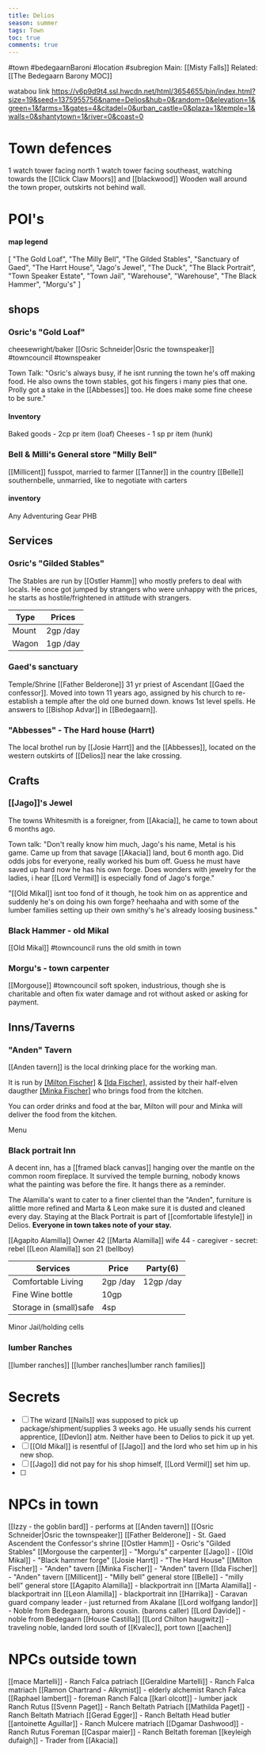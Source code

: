 ```yaml
---
title: Delios
season: summer
tags: Town
toc: true
comments: true
---
```

#town #bedegaarnBaroni #location #subregion 
Main: [[Misty Falls]] Related: [[The Bedegaarn Barony MOC]]

watabou link 
https://v6p9d9t4.ssl.hwcdn.net/html/3654655/bin/index.html?size=19&seed=1375955756&name=Delios&hub=0&random=0&elevation=1&green=1&farms=1&gates=4&citadel=0&urban_castle=0&plaza=1&temple=1&walls=0&shantytown=1&river=0&coast=0

# Town defences
1 watch tower facing north
1 watch tower facing southeast, watching towards the [[Click Claw Moors]] and [[blackwood]]
Wooden wall around the town proper, outskirts not behind wall.

# POI's
#### map legend
[
	"The Gold Loaf",
	"The Milly Bell",
	"The Gilded Stables",
	"Sanctuary of Gaed",
	"The Harrt House",
	"Jago's Jewel",
	"The Duck",
	"The Black Portrait",
	"Town Speaker Estate",
	"Town Jail",
	"Warehouse",
	"Warehouse",
	"The Black Hammer",
	"Morgu's"
]
## shops
### Osric's "Gold Loaf"
cheesewright/baker
[[Osric Schneider|Osric the townspeaker]]  #towncouncil #townspeaker

Town Talk: "Osric's always busy, if he isnt running the town he's off making food. He also owns the town stables, got his fingers i many pies that one. Prolly got a stake in the [[Abbesses]] too. He does make some fine cheese to be sure."
#### Inventory
Baked goods - 2cp pr item (loaf)
Cheeses - 1 sp pr item (hunk)

### Bell & Milli's General store "Milly Bell"
[[Millicent]] fusspot, married to farmer [[Tanner]] in the country
[[Belle]] southernbelle, unmarried, like to negotiate with carters
#### inventory
Any Adventuring Gear PHB

## Services
### Osric's "Gilded Stables"
The Stables are run by [[Ostler Hamm]] who mostly prefers to deal with locals. He once got jumped by strangers who were unhappy with the prices, he starts as hostile/frightened in attitude with strangers. 

Type|Prices
---|---
Mount | 2gp /day
Wagon | 1gp /day

### Gaed's sanctuary
Temple/Shrine
[[Father Belderone]] 31 yr priest of Ascendant [[Gaed the confessor]]. Moved into town 11 years ago, assigned by his church to re-establish a temple after the old one burned down. knows 1st level spells. 
He answers to [[Bishop Advar]] in [[Bedegaarn]].

### "Abbesses" - The Hard house (Harrt)
The local brothel run by [[Josie Harrt]] and the [[Abbesses]], located on the western outskirts of [[Delios]] near the lake crossing.


## Crafts 
### [[Jago]]'s Jewel
The towns Whitesmith is a foreigner, from [[Akacia]], he came to town about 6 months ago. 

Town talk: "Don't really know him much, Jago's his name, Metal is his game. Came up from that savage [[Akacia]] land, bout 6 month ago. Did odds jobs for everyone, really worked his bum off. Guess he must have saved up hard now he has his own forge. Does wonders with jewelry for the ladies, i hear [[Lord Vermil]] is especially fond of Jago's forge."

"[[Old Mikal]] isnt too fond of it though, he took him on as apprentice and suddenly he's on doing his own forge? heehaaha and with some of the lumber families setting up their own smithy's he's already loosing business."

### Black Hammer - old Mikal
[[Old Mikal]] #towncouncil runs the old smith in town

### Morgu's - town carpenter
[[Morgouse]] #towncouncil
soft spoken, industrious, though she is charitable and often fix water damage and rot without asked or asking for payment.


## Inns/Taverns
### "Anden" Tavern
[[Anden tavern]] is the local drinking place for the working man.

It is run by [[Milton Fischer]](bar) & [[Ida Fischer]](kitchen), assisted by their half-elven daugther [[Minka Fischer]](waiter) who brings food from the kitchen.

You can order drinks and food at the bar, Milton will pour and Minka will deliver the food from the kitchen.

Menu


### Black portrait Inn
A decent inn, has a [[framed black canvas]] hanging over the mantle on the common room fireplace. It survived the temple burning, nobody knows what the painting was before the fire. It hangs there as a reminder.

The Alamilla's want to cater to a finer clientel than the "Anden", furniture is alittle more refined and Marta & Leon make sure it is dusted and cleaned every day. Staying at the Black Portrait is part of [[comfortable lifestyle]] in Delios. **Everyone in town takes note of your stay.**

[[Agapito Alamilla]] Owner 42
[[Marta Alamilla]] wife 44 - caregiver - secret: rebel
[[Leon Alamilla]] son 21 (bellboy)

Services|Price|Party(6)
---|---|--- 
Comfortable Living|2gp /day|12gp /day
Fine Wine bottle|10gp
Storage in (small)safe|4sp






Minor Jail/holding cells

### lumber Ranches
[[lumber ranches]]
[[lumber ranches|lumber ranch families]]
# Secrets
- [ ] The wizard [[Nails]] was supposed to pick up package/shipment/supplies 3 weeks ago. He usually sends his current apprentice, [[Devlon]] atm. Neither have been to Delios to pick it up yet.
- [ ] [[Old Mikal]] is resentful of [[Jago]] and the lord who set him up in his new shop.
- [ ] [[Jago]] did not pay for his shop himself, [[Lord Vermil]] set him up.
- [ ] 


# NPCs in town
[[Izzy - the goblin bard]] - performs at [[Anden tavern]]
[[Osric Schneider|Osric the townspeaker]]
[[Father Belderone]] - St. Gaed Ascendent the Confessor's shrine
[[Ostler Hamm]] - Osric's "Gilded Stables"
[[Morgouse the carpenter]] - "Morgu's" carpenter
[[Jago]] - 
[[Old Mikal]] - "Black hammer forge"
[[Josie Harrt]] - "The Hard House"
[[Milton Fischer]] - "Anden" tavern
[[Minka Fischer]] - "Anden" tavern
[[Ida Fischer]] - "Anden" tavern
[[Millicent]] - "Milly bell" general store
[[Belle]] - "milly bell" general store
[[Agapito Alamilla]] - blackportrait inn
[[Marta Alamilla]] - blackportrait inn
[[Leon Alamilla]] - blackportrait inn
[[Harrika]] - Caravan guard company leader - just returned from Akalane
[[Lord wolfgang landor]] - Noble from Bedegaarn, barons cousin. (barons caller)
[[Lord Davide]] - noble from Bedegaarn [[House Castilla]]
[[Lord Chilton haugwitz]] - traveling noble, landed lord south of [[Kvalec]], port town [[aachen]]

# NPCs outside town
[[mace Martelli]] - Ranch Falca patriach
[[Geraldine Martelli]] - Ranch Falca matriach
[[Ramon Chartrand - Alkymist]] - elderly alchemist Ranch Falca
[[Raphael lambert]] - foreman Ranch Falca
[[karl olcott]] - lumber jack Ranch Rutus 
[[Svenn Paget]] - Ranch Beltath Patriach
[[Mathilda Paget]] - Ranch Beltath Matriach
[[Gerad Egger]] - Ranch Beltath Head butler
[[antoinette Aguillar]] - Ranch Mulcere matriach
[[Dgamar Dashwood]] - Ranch Rutus Foreman
[[Caspar maier]] - Ranch Beltath foreman
[[keyleigh dufaigh]] - Trader from [[Akacia]]